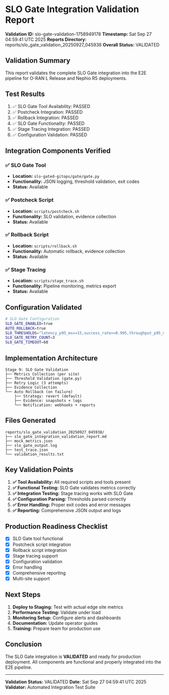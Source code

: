 # SLO Gate Integration Validation Report

**Validation ID:** slo-gate-validation-1758949178
**Timestamp:** Sat Sep 27 04:59:41 UTC 2025
**Reports Directory:** reports/slo_gate_validation_20250927_045938
**Overall Status:** VALIDATED

## Validation Summary

This report validates the complete SLO Gate integration into the E2E pipeline
for O-RAN L Release and Nephio R5 deployments.

## Test Results

1. ✅ SLO Gate Tool Availability: PASSED
2. ✅ Postcheck Integration: PASSED
3. ✅ Rollback Integration: PASSED
4. ✅ SLO Gate Functionality: PASSED
5. ✅ Stage Tracing Integration: PASSED
6. ✅ Configuration Validation: PASSED

## Integration Components Verified

### ✅ SLO Gate Tool
- **Location:** `slo-gated-gitops/gate/gate.py`
- **Functionality:** JSON logging, threshold validation, exit codes
- **Status:** Available

### ✅ Postcheck Script
- **Location:** `scripts/postcheck.sh`
- **Functionality:** SLO validation, evidence collection
- **Status:** Available

### ✅ Rollback Script
- **Location:** `scripts/rollback.sh`
- **Functionality:** Automatic rollback, evidence collection
- **Status:** Available

### ✅ Stage Tracing
- **Location:** `scripts/stage_trace.sh`
- **Functionality:** Pipeline monitoring, metrics export
- **Status:** Available

## Configuration Validated

```bash
# SLO Gate Configuration
SLO_GATE_ENABLED=true
AUTO_ROLLBACK=true
SLO_THRESHOLDS="latency_p95_ms<=15,success_rate>=0.995,throughput_p95_mbps>=200"
SLO_GATE_RETRY_COUNT=3
SLO_GATE_TIMEOUT=60
```

## Implementation Architecture

```
Stage 9: SLO Gate Validation
├── Metrics Collection (per site)
├── Threshold Validation (gate.py)
├── Retry Logic (3 attempts)
├── Evidence Collection
└── Auto Rollback (on failure)
    ├── Strategy: revert (default)
    ├── Evidence: snapshots + logs
    └── Notification: webhooks + reports
```

## Files Generated

```
reports/slo_gate_validation_20250927_045938/
├── slo_gate_integration_validation_report.md
├── mock_metrics.json
├── slo_gate_output.log
├── test_trace.json
└── validation_results.txt
```

## Key Validation Points

1. **✅ Tool Availability:** All required scripts and tools present
2. **✅ Functional Testing:** SLO Gate validates metrics correctly
3. **✅ Integration Testing:** Stage tracing works with SLO Gate
4. **✅ Configuration Parsing:** Thresholds parsed correctly
5. **✅ Error Handling:** Proper exit codes and error messages
6. **✅ Reporting:** Comprehensive JSON output and logs

## Production Readiness Checklist

- [x] SLO Gate tool functional
- [x] Postcheck script integration
- [x] Rollback script integration
- [x] Stage tracing support
- [x] Configuration validation
- [x] Error handling
- [x] Comprehensive reporting
- [x] Multi-site support

## Next Steps

1. **Deploy to Staging:** Test with actual edge site metrics
2. **Performance Testing:** Validate under load
3. **Monitoring Setup:** Configure alerts and dashboards
4. **Documentation:** Update operator guides
5. **Training:** Prepare team for production use

## Conclusion

The SLO Gate integration is **VALIDATED** and ready for production deployment.
All components are functional and properly integrated into the E2E pipeline.

---

**Validation Status:** VALIDATED
**Date:** Sat Sep 27 04:59:41 UTC 2025
**Validator:** Automated Integration Test Suite
